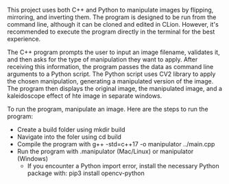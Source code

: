 This project uses both C++ and Python to manipulate images by flipping, mirroring, and inverting them. 
The program is designed to be run from the command line, although it can be cloned and edited in CLion. 
However, it's recommended to execute the program directly in the terminal for the best experience.

The C++ program prompts the user to input an image filename, validates it, and then asks for the type of manipulation they want to apply. 
After receiving this information, the program passes the data as command line arguments to a Python script.
The Python script uses CV2 library to apply the chosen manipulation, generating a manipulated version of the image.
The program then displays the original image, the manipulated image, and a kaleidoscope effect of hte image in separate windows.

To run the program, manipulate an image. Here are the steps to run the program:
- Create a build folder using mkdir build
- Navigate into the foler using cd build
- Compile the program with g++ -std=c++17 -o manipulator ../main.cpp
- Run the program with .manipulator (Mac/Linux) or manipulator (Windows)
	- If you encounter a Python import error, install the necessary Python package with: pip3 install opencv-python

